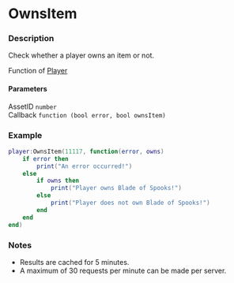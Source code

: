 # OwnsItem

### Description

Check whether a player owns an item or not.

Function of [Player](/classes/Player/)

#### Parameters

AssetID `number`  
Callback `function (bool error, bool ownsItem)`

### Example

```lua
player:OwnsItem(11117, function(error, owns)
    if error then
        print("An error occurred!")
    else
        if owns then
            print("Player owns Blade of Spooks!")
        else
            print("Player does not own Blade of Spooks!")
        end
    end
end)
```

### Notes

- Results are cached for 5 minutes.
- A maximum of 30 requests per minute can be made per server.
